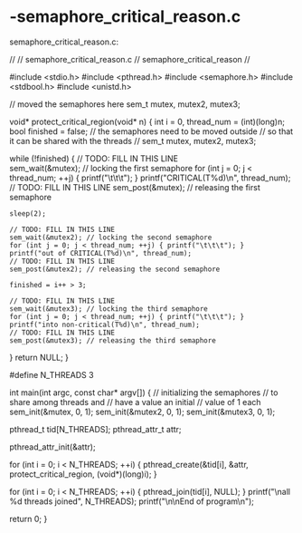 # -semaphore_critical_reason.c
semaphore_critical_reason.c:

//
// semaphore_critical_reason.c
// semaphore_critical_reason
//

#include <stdio.h>
#include <pthread.h>
#include <semaphore.h>
#include <stdbool.h>
#include <unistd.h>

// moved the semaphores here
sem_t mutex, mutex2, mutex3;

void* protect_critical_region(void* n) {
  int i = 0, thread_num = (int)(long)n;
  bool finished = false;
  // the semaphores need to be moved outside
  // so that it can be shared with the threads
  // sem_t mutex, mutex2, mutex3;

  while (!finished) {
    // TODO: FILL IN THIS LINE      
    sem_wait(&mutex); // locking the first semaphore
    for (int j = 0; j < thread_num; ++j) { printf("\t\t\t"); }
    printf("CRITICAL(T%d)\n", thread_num);
    // TODO: FILL IN THIS LINE
    sem_post(&mutex); // releasing the first semaphore

    sleep(2);

    // TODO: FILL IN THIS LINE
    sem_wait(&mutex2); // locking the second semaphore
    for (int j = 0; j < thread_num; ++j) { printf("\t\t\t"); }
    printf("out of CRITICAL(T%d)\n", thread_num);
    // TODO: FILL IN THIS LINE
    sem_post(&mutex2); // releasing the second semaphore

    finished = i++ > 3;

    // TODO: FILL IN THIS LINE
    sem_wait(&mutex3); // locking the third semaphore
    for (int j = 0; j < thread_num; ++j) { printf("\t\t\t"); }
    printf("into non-critical(T%d)\n", thread_num);
    // TODO: FILL IN THIS LINE
    sem_post(&mutex3); // releasing the third semaphore
  }
  return NULL;
}


#define N_THREADS 3

int main(int argc, const char* argv[]) {
  // initializing the semaphores
  // to share among threads and
  // have a value an initial
  // value of 1 each
  sem_init(&mutex, 0, 1);
  sem_init(&mutex2, 0, 1);
  sem_init(&mutex3, 0, 1);

  pthread_t tid[N_THREADS];
  pthread_attr_t attr;

  pthread_attr_init(&attr);

  for (int i = 0; i < N_THREADS; ++i) {
    pthread_create(&tid[i], &attr, protect_critical_region, (void*)(long)i);
  }

  for (int i = 0; i < N_THREADS; ++i) {
    pthread_join(tid[i], NULL);
  }
  printf("\nall %d threads joined", N_THREADS);
  printf("\n\nEnd of program\n");

  return 0;
}
